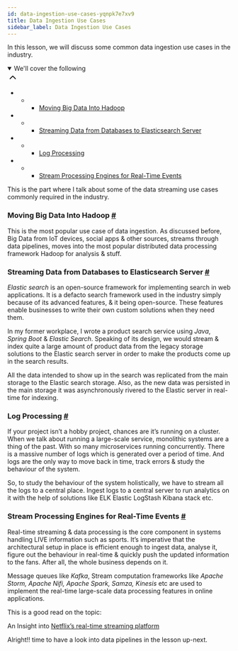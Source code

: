 ```yaml
---
id: data-ingestion-use-cases-yqnpk7e7xv9
title: Data Ingestion Use Cases
sidebar_label: Data Ingestion Use Cases
---
```


<div class="PageSummary__TopLeft-sc-19qsvz4-36 fwauBw"><p class="PageSummary__Description-sc-19qsvz4-13 cPWwbw">In this lesson, we will discuss some common data ingestion use cases in the industry.</p><div class="PageSummary__Toc-sc-19qsvz4-39 gUDsJM"><details open="" class="styles__PageTOCStyled-rf9d2l-0 jgnDfg"><summary role="button" tabindex="0" class="styles__HeadingWrap-rf9d2l-1 jpKLlP">We'll cover the following<div rotate="0" color="black" size="24" display="inline-flex" name="icon-button" class="styles__IconButton-sc-12pjl04-0 bLjBRS"><svg xmlns="http://www.w3.org/2000/svg" width="24" height="24" viewBox="0 0 24 24" fill="none" stroke="currentColor" stroke-width="2" stroke-linecap="round" stroke-linejoin="round"><polyline points="18 15 12 9 6 15"></polyline></svg></div></summary><div class="markdown-container-div"><div class="markdownViewer Markdown__Viewer-sc-7qtuee-1 dZltoR" role="none"><ul>
<li>
<ul>
<li>
<ul>
<li><a href="#moving-big-data-into-hadoop">Moving Big Data Into Hadoop</a></li>
</ul>
</li>
</ul>
</li>
<li>
<ul>
<li>
<ul>
<li><a href="#streaming-data-from-databases-to-elasticsearch-server">Streaming Data from Databases to Elasticsearch Server</a></li>
</ul>
</li>
</ul>
</li>
<li>
<ul>
<li>
<ul>
<li><a href="#log-processing">Log Processing</a></li>
</ul>
</li>
</ul>
</li>
<li>
<ul>
<li>
<ul>
<li><a href="#stream-processing-engines-for-real-time-events">Stream Processing Engines for Real-Time Events</a></li>
</ul>
</li>
</ul>
</li>
</ul>
</div></div></details></div></div><div class="styles__ViewerComponentViewStyled-sc-1xosrua-0 cvzEyH"><div><div><div><div><div class=""><div class=""><div class="markdown-container-div"><div class="markdownViewer Markdown__Viewer-sc-7qtuee-1 zJKNA" role="none"><p data-id="856515c7158cda53064f28ba72d776a1">This is the part where I talk about some of the data streaming use cases commonly required in the industry.</p>
</div></div></div></div></div></div></div></div></div><div class="styles__ViewerComponentViewStyled-sc-1xosrua-0 cvzEyH"><div><div><div><div><div class=""><div class=""><div class="markdown-container-div"><div class="markdownViewer Markdown__Viewer-sc-7qtuee-1 zJKNA" role="none"><h3 id="moving-big-data-into-hadoop" data-id="d2c4db8ee616612749e7949b7bd68964">Moving Big Data Into Hadoop <a class="markdownIt-Anchor" href="#moving-big-data-into-hadoop"><span class="anchor-link">#</span></a></h3>
<p data-id="8b877f00a921db05073f07a9df956c4f">This is the most popular use case of data ingestion. As discussed before, Big Data from IoT devices, social apps &amp; other sources, streams through data pipelines, moves into the most popular distributed data processing framework Hadoop for analysis &amp; stuff.</p>
</div></div></div></div></div></div></div></div></div><div class="styles__ViewerComponentViewStyled-sc-1xosrua-0 cvzEyH"><div><div><div><div><div class=""><div class=""><div class="markdown-container-div"><div class="markdownViewer Markdown__Viewer-sc-7qtuee-1 zJKNA" role="none"><h3 id="streaming-data-from-databases-to-elasticsearch-server" data-id="495e59576eb66849f1b17349bc727bff">Streaming Data from Databases to Elasticsearch Server <a class="markdownIt-Anchor" href="#streaming-data-from-databases-to-elasticsearch-server"><span class="anchor-link">#</span></a></h3>
<p data-id="e6734d7d8f85d6717a2fb8674574972e"><em>Elastic search</em> is an open-source framework for implementing search in web applications. It is a defacto search framework used in the industry simply because of its advanced features, &amp; it being open-source. These features enable businesses to write their own custom solutions when they need them.</p>
<p data-id="5a21137401aaee5c4cf8bcc41bab3eb1">In my former workplace, I wrote a product search service using <em>Java</em>, <em>Spring Boot</em> &amp; <em>Elastic Search</em>. Speaking of its design, we would stream &amp; index quite a large amount of product data from the legacy storage solutions to the Elastic search server in order to make the products come up in the search results.</p>
<p data-id="2c27bffaf057cf32bae912733828fc93">All the data intended to show up in the search was replicated from the main storage to the Elastic search storage. Also, as the new data was persisted in the main storage it was asynchronously rivered to the Elastic server in real-time for indexing.</p>
</div></div></div></div></div></div></div></div></div><div class="styles__ViewerComponentViewStyled-sc-1xosrua-0 cvzEyH"><div><div><div><div><div class=""><div class=""><div class="markdown-container-div"><div class="markdownViewer Markdown__Viewer-sc-7qtuee-1 zJKNA" role="none"><h3 id="log-processing" data-id="787d9cdace6e6d9e8a03610ed1e1defb">Log Processing <a class="markdownIt-Anchor" href="#log-processing"><span class="anchor-link">#</span></a></h3>
<p data-id="08f3d56e2c0a5f6e4bd0fe82b7753239">If your project isn’t a hobby project, chances are it’s running on a cluster. When we talk about running a large-scale service, monolithic systems are a thing of the past. With so many microservices running concurrently. There is a massive number of logs which is generated over a period of time. And logs are the only way to move back in time, track errors &amp; study the behaviour of the system.</p>
<p data-id="b151b5b61e87f40f082ae5a027ff9dbd">So, to study the behaviour of the system holistically, we have to stream all the logs to a central place. Ingest logs to a central server to run analytics on it with the help of solutions like ELK Elastic LogStash Kibana stack etc.</p>
</div></div></div></div></div></div></div></div></div><div class="styles__ViewerComponentViewStyled-sc-1xosrua-0 cvzEyH"><div><div><div><div><div class=""><div class=""><div class="markdown-container-div"><div class="markdownViewer Markdown__Viewer-sc-7qtuee-1 zJKNA" role="none"><h3 id="stream-processing-engines-for-real-time-events" data-id="935f7df31a8e0a0d3e3bf0d241413428">Stream Processing Engines for Real-Time Events <a class="markdownIt-Anchor" href="#stream-processing-engines-for-real-time-events"><span class="anchor-link">#</span></a></h3>
<p data-id="1ecccc4a5e0f6d52d862511b0df42d3b">Real-time streaming &amp; data processing is the core component in systems handling LIVE information such as sports. It’s imperative that the architectural setup in place is efficient enough to ingest data, analyse it, figure out the behaviour in real-time &amp; quickly push the updated information to the fans. After all, the whole business depends on it.</p>
<p data-id="5b9a51bd5a5deaa6564a9c0e1eb565a0">Message queues like <em>Kafka</em>, Stream computation frameworks like <em>Apache Storm, Apache Nifi, Apache Spark, Samza, Kinesis</em> etc are used to implement the real-time large-scale data processing features in online applications.</p>
<p data-id="f1a470638cb992b728fd06ad65659d61">This is a good read on the topic:</p>
<p data-id="4f1e5bbb56e7e3258a8938b309a14ad9">An Insight into <a href="https://medium.com/netflix-techblog/keystone-real-time-stream-processing-platform-a3ee651812a" target="_blank">Netflix’s real-time streaming platform</a></p>
</div></div></div></div></div></div></div></div></div><div class="styles__ViewerComponentViewStyled-sc-1xosrua-0 cvzEyH"><div><div><div><div><div class=""><div class=""><div class="markdown-container-div"><div class="markdownViewer Markdown__Viewer-sc-7qtuee-1 zJKNA" role="none"><p data-id="8513fcc57c622402fb9cd76b0239f525">Alright!! time to have a look into data pipelines in the lesson up-next.</p>
</div></div></div></div></div></div></div></div></div>